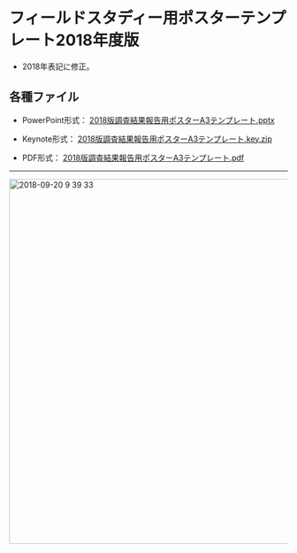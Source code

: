 # フィールドスタディー用ポスターテンプレート2018年度版

* 2018年表記に修正。

## 各種ファイル
* PowerPoint形式： [2018版調査結果報告用ポスターA3テンプレート.pptx](https://github.com/gsc-aoyama/templetes4fieldstudy/raw/master/v1.2/2018%E7%89%88%E8%AA%BF%E6%9F%BB%E7%B5%90%E6%9E%9C%E5%A0%B1%E5%91%8A%E7%94%A8%E3%83%9B%E3%82%9A%E3%82%B9%E3%82%BF%E3%83%BCA3%E3%83%86%E3%83%B3%E3%83%95%E3%82%9A%E3%83%AC%E3%83%BC%E3%83%88.pptx)

* Keynote形式： [2018版調査結果報告用ポスターA3テンプレート.key.zip](https://github.com/gsc-aoyama/templetes4fieldstudy/raw/master/v1.2/2018%E7%89%88%E8%AA%BF%E6%9F%BB%E7%B5%90%E6%9E%9C%E5%A0%B1%E5%91%8A%E7%94%A8%E3%83%9B%E3%82%9A%E3%82%B9%E3%82%BF%E3%83%BCA3%E3%83%86%E3%83%B3%E3%83%95%E3%82%9A%E3%83%AC%E3%83%BC%E3%83%88.key.zip)

* PDF形式： [2018版調査結果報告用ポスターA3テンプレート.pdf](https://github.com/gsc-aoyama/templetes4fieldstudy/raw/master/v1.2/2018%E7%89%88%E8%AA%BF%E6%9F%BB%E7%B5%90%E6%9E%9C%E5%A0%B1%E5%91%8A%E7%94%A8%E3%83%9B%E3%82%9A%E3%82%B9%E3%82%BF%E3%83%BCA3%E3%83%86%E3%83%B3%E3%83%95%E3%82%9A%E3%83%AC%E3%83%BC%E3%83%88.pdf)


---
<img width="660" alt="2018-09-20 9 39 33" src="https://user-images.githubusercontent.com/416977/45789142-2a553900-bcb9-11e8-922e-0121ae274e6d.png">

